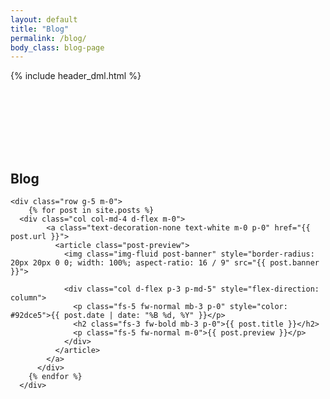 ```yaml
---
layout: default
title: "Blog"
permalink: /blog/
body_class: blog-page
---
```

{% include header_dml.html %}

<section class="devlog-container">
  <div class="container d-flex flex-column" style="padding: 100px 0 150px 0; row-gap: 50px">
    <div class="section-header text-center">
      <h1 class="fs-1 fw-bold text-uppercase text-white m-0">Blog</h1>
    </div>

    <div class="row g-5 m-0">
        {% for post in site.posts %}
	  <div class="col col-md-4 d-flex m-0">
            <a class="text-decoration-none text-white m-0 p-0" href="{{ post.url }}">
              <article class="post-preview">
                <img class="img-fluid post-banner" style="border-radius: 20px 20px 0 0; width: 100%; aspect-ratio: 16 / 9" src="{{ post.banner }}">

                <div class="col d-flex p-3 p-md-5" style="flex-direction: column">         
                  <p class="fs-5 fw-normal mb-3 p-0" style="color: #92dce5">{{ post.date | date: "%B %d, %Y" }}</p>   
                  <h2 class="fs-3 fw-bold mb-3 p-0">{{ post.title }}</h2>                         
                  <p class="fs-5 fw-normal m-0">{{ post.preview }}</p>
                </div>	      
              </article>
            </a>  
          </div>     
        {% endfor %}   
      </div>
  </div>

  <style>
    .post-preview 
    {
        border-radius: 20px;
	height: 100%;
        width: 100%;
        background-color: #6A2388;
        box-shadow: 0px 0px 15px 5px rgba(0, 0, 0, 0.25);
        transition: box-shadow 0.3s ease-in-out;
    }

    .post-preview:hover 
    {
        box-shadow: 0px 0px 30px 5px rgba(146, 220, 229, 0.50);
    }
  </style>
</section>